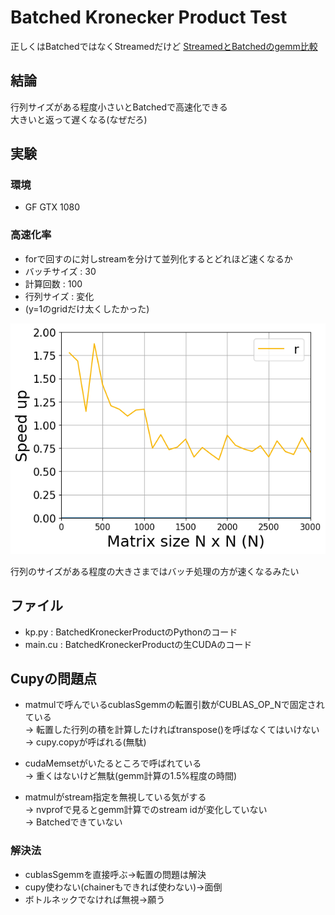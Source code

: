 # Batched Kronecker Product Test
正しくはBatchedではなくStreamedだけど
[StreamedとBatchedのgemm比較](https://devblogs.nvidia.com/cublas-strided-batched-matrix-multiply/)

## 結論
行列サイズがある程度小さいとBatchedで高速化できる  
大きいと返って遅くなる(なぜだろ)

## 実験
### 環境
- GF GTX 1080

### 高速化率
- forで回すのに対しstreamを分けて並列化するとどれほど速くなるか
- バッチサイズ : 30
- 計算回数 : 100
- 行列サイズ : 変化
- (y=1のgridだけ太くしたかった)

![グラフ](./speedup.png)


行列のサイズがある程度の大きさまではバッチ処理の方が速くなるみたい



## ファイル
- kp.py : BatchedKroneckerProductのPythonのコード 
- main.cu : BatchedKroneckerProductの生CUDAのコード

## Cupyの問題点

- matmulで呼んでいるcublasSgemmの転置引数がCUBLAS\_OP\_Nで固定されている  
→ 転置した行列の積を計算したければtranspose()を呼ばなくてはいけない  
→ cupy.copyが呼ばれる(無駄)

- cudaMemsetがいたるところで呼ばれている  
→ 重くはないけど無駄(gemm計算の1.5%程度の時間)

- matmulがstream指定を無視している気がする  
→ nvprofで見るとgemm計算でのstream idが変化していない  
→ Batchedできていない

### 解決法
- cublasSgemmを直接呼ぶ→転置の問題は解決
- cupy使わない(chainerもできれば使わない)→面倒
- ボトルネックでなければ無視→願う


